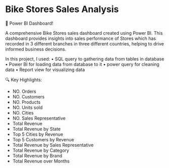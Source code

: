 # Bike Stores Sales Analysis

🚀 Power BI Dashboard! 
 
 A comprehensive Bike Stores sales dashboard created using Power BI. This dashboard provides insights into sales performance of Stores which has recorded in 3 different branches in three different countries,
 helping to drive informed business decisions. 
 
In this project, I used:
•	SQL query to gathering data from tables in database
•	Power BI for loading data from database to it
•	power query for cleaning data
•	Report view for visualizing data


 🔍 Key Highlights:
-	NO. Orders
-	NO. Customers
-	NO. Products
-	NO. Units sold
-	NO. Cities
-	NO. Sales Representative
-	Total Revenue
-	Total Revenue by State
-	Top 5 Cities by Revenue
-	Top 5 Customers by Revenue
-	Total Revenue by Sales Representative
-	Total Revenue by Category
-	Total Revenue by Brand
-	Total Revenue over Months
